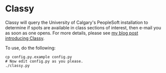 Classy
======

Classy will query the University of Calgary's PeopleSoft installation to
determine if spots are available in class sections of interest, then e-mail you
as soon as one opens. For more details, please see [my blog post introducing
Classy][blog post].

To use, do the following:

    cp config.py.example config.py
    # Now edit config.py as you please.
    ./classy.py

[blog post]: http://jeff.wintersinger.org/posts/2014/06/classy-helping-you-register-for-full-courses-at-the-university-of-calgary/
